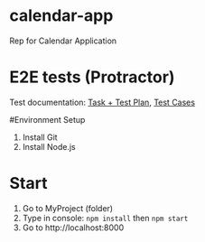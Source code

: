 # calendar-app
Rep for Calendar Application

# E2E tests (Protractor)
Test documentation: [Task + Test Plan](https://docs.google.com/document/d/1XIC2UslxYGOTgq3IETpBiLUihZRTLjS8QDabqJHCbA4/edit?usp=sharing), [Test Cases](https://docs.google.com/spreadsheets/d/13N3i_eLSriUyHoKnpi-3CFVInYZq9ndJkgl8MDGw_Us/edit?usp=sharing)

#Environment Setup
1. Install Git
2. Install Node.js

# Start
1. Go to MyProject (folder)
2. Type in console:
`npm install`
then
`npm start`
3. Go to http://localhost:8000